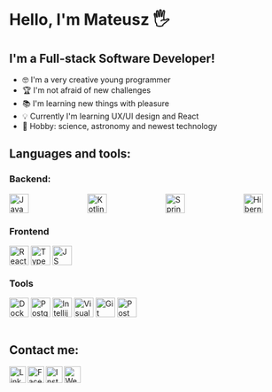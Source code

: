 <h1>Hello, I'm Mateusz 🖐</h1>

<h2>I'm a Full-stack Software Developer!</h2>

- 🤓 I'm a very creative young programmer
- 🏆 I'm not afraid of new challenges
- 📚 I'm learning new things with pleasure
- 💡 Currently I'm learning UX/UI design and React
- 🚀 Hobby: science, astronomy and newest technology

<h2>Languages and tools:</h2>
<h3>Backend:</h3>
<div style="display:flex; column-gap: 51px;">
  <img alt="Java" width="35px" src="https://cdn.freebiesupply.com/logos/large/2x/java-14-logo-png-transparent.png" />
  &nbsp;
  <img alt="Kotlin" width="35px" src="https://upload.wikimedia.org/wikipedia/commons/thumb/0/06/Kotlin_Icon.svg/1200px-Kotlin_Icon.svg.png" />
  &nbsp;
  <img alt="Spring" width="35px" src="https://cdn.worldvectorlogo.com/logos/spring-3.svg" />
  &nbsp;
  <img alt="Hibernate" width="35px" src="https://cdn.worldvectorlogo.com/logos/hibernate.svg" />
</div>
<h3>Frontend</h3>
<div style="display:flex">
   <img alt="React" width="35px" src="https://upload.wikimedia.org/wikipedia/commons/thumb/4/47/React.svg/1200px-React.svg.png"/>
  &nbsp;
  <img alt="TypeScript" width="35px" src="https://cdn.iconscout.com/icon/free/png-256/typescript-1174965.png"/>
  &nbsp;
  <img alt="JS" width="35px" src="https://upload.wikimedia.org/wikipedia/commons/thumb/9/99/Unofficial_JavaScript_logo_2.svg/1024px-Unofficial_JavaScript_logo_2.svg.png" />
</div>
<h3>Tools</h3>
<div style="display:flex">
  <img alt="Docker" width="35px" src="https://icon-library.com/images/social_media_social_media_logo_docker-512.png"/>
  &nbsp;
  <img alt="PostgreSQL" width="35px" src="https://cdn.iconscout.com/icon/free/png-512/postgresql-226047.png" />
  &nbsp;
  <img alt="Intellij" width="35px" src="https://images-wixmp-ed30a86b8c4ca887773594c2.wixmp.com/f/9b5e7dcc-db45-4acb-8078-4f1e40191fe1/dbfye6x-ee5cf816-da93-4428-8cc6-e388e0b45136.png?token=eyJ0eXAiOiJKV1QiLCJhbGciOiJIUzI1NiJ9.eyJzdWIiOiJ1cm46YXBwOiIsImlzcyI6InVybjphcHA6Iiwib2JqIjpbW3sicGF0aCI6IlwvZlwvOWI1ZTdkY2MtZGI0NS00YWNiLTgwNzgtNGYxZTQwMTkxZmUxXC9kYmZ5ZTZ4LWVlNWNmODE2LWRhOTMtNDQyOC04Y2M2LWUzODhlMGI0NTEzNi5wbmcifV1dLCJhdWQiOlsidXJuOnNlcnZpY2U6ZmlsZS5kb3dubG9hZCJdfQ._0zGB33NIE1jhC583GLDwygXr5jsMVwfCaEtBWtWNt0" />
  &nbsp;
  <img alt="Visual Studio Code" width="35px" src="https://cdn.worldvectorlogo.com/logos/visual-studio-code-1.svg" />
  &nbsp;
  <img alt="Git" width="35px" src="https://upload.wikimedia.org/wikipedia/commons/thumb/3/3f/Git_icon.svg/768px-Git_icon.svg.png"/>
  &nbsp;
  <img alt="Postman" width="35px" src="https://user-images.githubusercontent.com/7853266/44114706-9c72dd08-9fd1-11e8-8d9d-6d9d651c75ad.png" />
</div>

<br/>
<h2>Contact me:</h2>
<a href="https://www.linkedin.com/in/mateusz-skrzypczyk/">
<img align="left" alt="LinkedIn" width="30px" src="https://pic.onlinewebfonts.com/svg/img_24873.png" />
</a>
&nbsp;
<a href="https://www.facebook.com/mateusz.skrzypczyk.9">
<img align="left" alt="Facebook" width="30px" src="https://image.flaticon.com/icons/svg/733/733547.svg" />
</a>
&nbsp;
<a href="https://www.instagram.com/_matt.dev">
<img align="left" alt="Instagram" width="30px" src="https://image.flaticon.com/icons/svg/733/733558.svg" />
</a>

<a href="https://www.mskrzypczyk.dev">
<img align="left" alt="Website" width="30px" src="https://www.freeiconspng.com/thumbs/website-icon/website-icon-11.png" />
</a>

